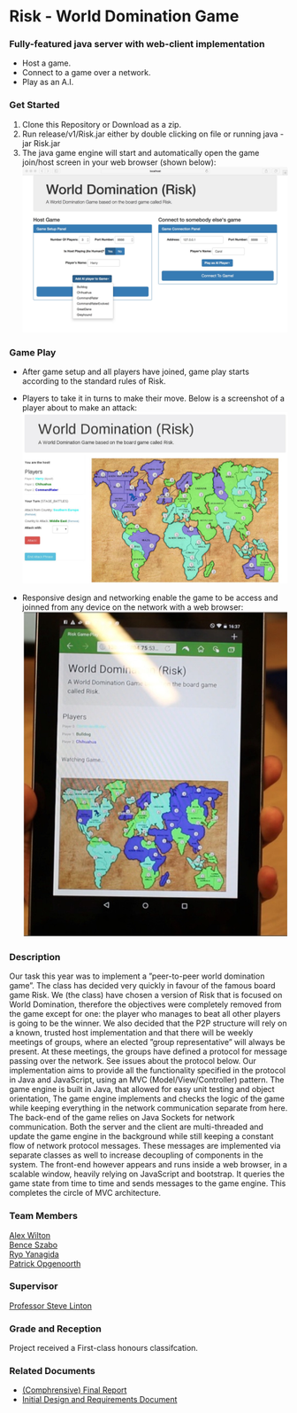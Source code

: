 # Risk - World Domination Game

### Fully-featured java server with web-client implementation

- Host a game.
- Connect to a game over a network.
- Play as an A.I.


### Get Started
1. Clone this Repository or Download as a zip.
2. Run release/v1/Risk.jar either by double clicking on file or running java -jar Risk.jar
3. The java game engine will start and automatically open the game join/host screen in your web browser (shown below):
![Image of Join/Host Screen](https://github.com/AlexWilton/Risk-World-Domination-Game/raw/master/images/Host-Join-Screen.jpg)

### Game Play
- After game setup and all players have joined, game play starts according to the standard rules of Risk.
- Players to take it in turns to make their move. Below is a screenshot of a player about to make an attack:
![Image of Game Play Screen](https://github.com/AlexWilton/Risk-World-Domination-Game/raw/master/images/Game-Play.jpg)

- Responsive design and networking enable the game to be access and joinned from any device on the network with a web browser:
![Image of Playing on Tablet](https://github.com/AlexWilton/Risk-World-Domination-Game/raw/master/images/Tablet.jpg)

### Description
Our task this year was to implement a ”peer-to-peer world domination game”. The class has decided very quickly in favour of the famous board game Risk. We (the class) have chosen a version of Risk that is focused on World Domination, therefore the objectives were completely removed from the game except for one: the player who manages to beat all other players is going to be the winner. We also decided that the P2P structure will rely on a known, trusted host implementation and that there will be weekly meetings of groups, where an elected ”group representative” will always be present. At these meetings, the groups have defined a protocol for message passing over the network. See issues about the protocol below.
Our implementation aims to provide all the functionality specified in the protocol in Java and JavaScript, using an MVC (Model/View/Controller) pattern. The game engine is built in Java, that allowed for easy unit testing and object orientation, The game engine implements and checks the logic of the game while keeping everything in the network communication separate from here.
The back-end of the game relies on Java Sockets for network communication. Both the server and the client are multi-threaded and update the game engine in the background while still keeping a constant flow of network protocol messages. These messages are implemented via separate classes as well to increase decoupling of components in the system.
The front-end however appears and runs inside a web browser, in a scalable window, heavily relying on JavaScript and bootstrap. It queries the game state from time to time and sends messages to the game engine. This completes the circle of MVC architecture.

### Team Members
[Alex Wilton](https://github.com/AlexWilton)  
[Bence Szabo](https://github.com/bentlor)  
[Ryo Yanagida](https://github.com/yryo617)  
[Patrick Opgenoorth](https://www.linkedin.com/in/patrickopgenoorth/)

### Supervisor
[Professor Steve Linton](https://www.cs.st-andrews.ac.uk/directory/person?id=sal)

### Grade and Reception
Project received a First-class honours classifcation.

### Related Documents
- [(Comphrensive) Final Report](https://github.com/AlexWilton/Risk-World-Domination-Game/blob/master/documents/Project%20Report.pdf)
- [Initial Design and Requirements Document](https://github.com/AlexWilton/Risk-World-Domination-Game/blob/master/documents/Requirements%20Specification.pdf) 

###
